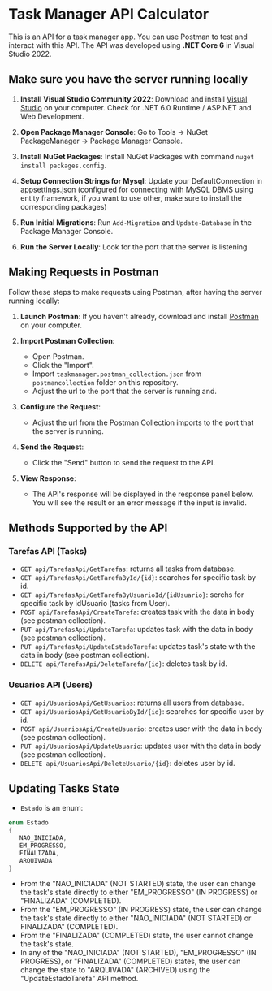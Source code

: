 # Task Manager API Calculator

This is an API for a task manager app. You can use Postman to test and interact with this API. The API was developed using **.NET Core 6** in Visual Studio 2022.

## Make sure you have the server running locally

1. **Install Visual Studio Community 2022**: Download and install [Visual Studio](https://visualstudio.microsoft.com/vs/) on your computer. Check for .NET 6.0 Runtime / ASP.NET and Web Development.

2. **Open Package Manager Console**: Go to Tools -> NuGet PackageManager -> Package Manager Console.

3. **Install NuGet Packages**: Install NuGet Packages with command `nuget install packages.config`.

4. **Setup Connection Strings for Mysql**: Update your  DefaultConnection in appsettings.json (configured for connecting with MySQL DBMS using entity framework, if you want to use other, make sure to install the corresponding packages)
 
5. **Run Initial Migrations**: Run `Add-Migration` and `Update-Database` in the Package Manager Console.

6. **Run the Server Locally**: Look for the port that the server is listening

## Making Requests in Postman

Follow these steps to make requests using Postman, after having the server running locally:

1. **Launch Postman**: If you haven't already, download and install [Postman](https://www.postman.com/) on your computer.

2. **Import Postman Collection**:
   - Open Postman.
   - Click the "Import".
   - Import `taskmanager.postman_collection.json` from `postmancollection` folder on this repository.
   - Adjust the url to the port that the server is running and.

3. **Configure the Request**:
   - Adjust the url from the Postman Collection imports to the port that the server is running. 

4. **Send the Request**:
   - Click the "Send" button to send the request to the API.

5. **View Response**:
   - The API's response will be displayed in the response panel below. You will see the result or an error message if the input is invalid.

## Methods Supported by the API

### Tarefas API (Tasks)

- `GET api/TarefasApi/GetTarefas`: returns all tasks from database.
- `GET api/TarefasApi/GetTarefaById/{id}`: searches for specific task by id.
- `GET api/TarefasApi/GetTarefaByUsuarioId/{idUsuario}`: serchs for specific task by idUsuario (tasks from User).
- `POST api/TarefasApi/CreateTarefa`: creates task with the data in body (see postman collection).
- `PUT api/TarefasApi/UpdateTarefa`: updates task with the data in body (see postman collection).
- `PUT api/TarefasApi/UpdateEstadoTarefa`: updates task's state with the data in body (see postman collection).
- `DELETE api/TarefasApi/DeleteTarefa/{id}`: deletes task by id.

### Usuarios API (Users)

- `GET api/UsuariosApi/GetUsuarios`: returns all users from database.
- `GET api/UsuariosApi/GetUsuarioById/{id}`: searches for specific user by id.
- `POST api/UsuariosApi/CreateUsuario`: creates user with the data in body (see postman collection).
- `PUT api/UsuariosApi/UpdateUsuario`: updates user with the data in body (see postman collection).
- `DELETE api/UsuariosApi/DeleteUsuario/{id}`: deletes user by id. 

## Updating Tasks State
- `Estado` is an enum:

 ```csharp
enum Estado
{
    NAO_INICIADA,
    EM_PROGRESSO,
    FINALIZADA,
    ARQUIVADA
}
```

- From the "NAO_INICIADA" (NOT STARTED) state, the user can change the task's state directly to either "EM_PROGRESSO" (IN PROGRESS) or "FINALIZADA" (COMPLETED).
- From the "EM_PROGRESSO" (IN PROGRESS) state, the user can change the task's state directly to either "NAO_INICIADA" (NOT STARTED) or FINALIZADA" (COMPLETED).
- From the "FINALIZADA" (COMPLETED) state, the user cannot change the task's state.
- In any of the "NAO_INICIADA" (NOT STARTED), "EM_PROGRESSO" (IN PROGRESS), or "FINALIZADA" (COMPLETED) states, the user can change the state to "ARQUIVADA" (ARCHIVED) using the "UpdateEstadoTarefa" API method.





